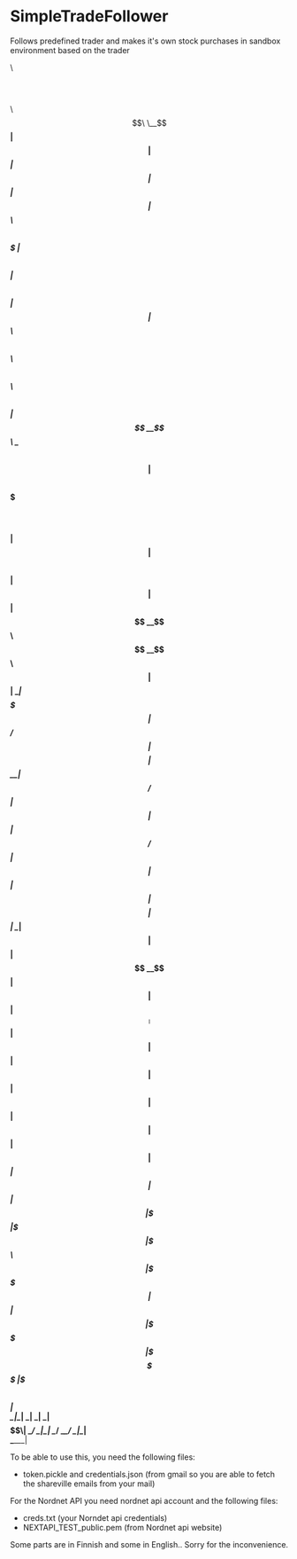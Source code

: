 # SimpleTradeFollower
Follows predefined trader and makes it's own stock purchases in sandbox environment based on the trader


$$$$$$$$\                       $$\                  $$$$$$$$\        $$\ $$\                                             
\__$$  __|                      $$ |                 $$  _____|       $$ |$$ |                                            
   $$ | $$$$$$\  $$$$$$\   $$$$$$$ | $$$$$$\         $$ |    $$$$$$\  $$ |$$ | $$$$$$\  $$\  $$\  $$\  $$$$$$\   $$$$$$\  
   $$ |$$  __$$\ \____$$\ $$  __$$ |$$  __$$\        $$$$$\ $$  __$$\ $$ |$$ |$$  __$$\ $$ | $$ | $$ |$$  __$$\ $$  __$$\ 
   $$ |$$ |  \__|$$$$$$$ |$$ /  $$ |$$$$$$$$ |       $$  __|$$ /  $$ |$$ |$$ |$$ /  $$ |$$ | $$ | $$ |$$$$$$$$ |$$ |  \__|
   $$ |$$ |     $$  __$$ |$$ |  $$ |$$   ____|       $$ |   $$ |  $$ |$$ |$$ |$$ |  $$ |$$ | $$ | $$ |$$   ____|$$ |      
   $$ |$$ |     \$$$$$$$ |\$$$$$$$ |\$$$$$$$\        $$ |   \$$$$$$  |$$ |$$ |\$$$$$$  |\$$$$$\$$$$  |\$$$$$$$\ $$ |      
   \__|\__|      \_______| \_______| \_______|$$$$$$\\__|    \______/ \__|\__| \______/  \_____\____/  \_______|\__|      
                                              \______|                                                                    
                                                                                                                          
                                                                                                                          


To be able to use this, you need the following files:
- token.pickle and credentials.json (from gmail so you are able to fetch the shareville emails from your mail)

For the Nordnet API you need nordnet api account and the following files:
- creds.txt (your Norndet api credentials)
- NEXTAPI_TEST_public.pem (from Nordnet api website)

Some parts are in Finnish and some in English.. Sorry for the inconvenience.
